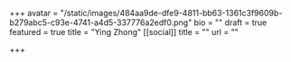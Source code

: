 +++
avatar = "/static/images/484aa9de-dfe9-4811-bb63-1361c3f9609b-b279abc5-c93e-4741-a4d5-337776a2edf0.png"
bio = ""
draft = true
featured = true
title = "Ying Zhong"
[[social]]
title = ""
url = ""

+++
